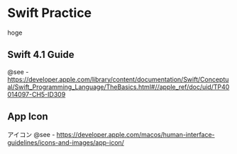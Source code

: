 # Swift Practice

hoge

## Swift 4.1 Guide

@see - https://developer.apple.com/library/content/documentation/Swift/Conceptual/Swift_Programming_Language/TheBasics.html#//apple_ref/doc/uid/TP40014097-CH5-ID309

## App Icon
アイコン
@see - https://developer.apple.com/macos/human-interface-guidelines/icons-and-images/app-icon/
